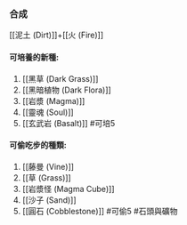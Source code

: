 ### 合成
[[泥土 (Dirt)]]+[[火 (Fire)]]

#### 可培養的新種:
1. [[黑草 (Dark Grass)]]
2. [[黑暗植物 (Dark Flora)]]
3. [[岩漿 (Magma)]]
4. [[靈魂 (Soul)]]
5. [[玄武岩 (Basalt)]]
#可培5 
#### 可偷吃步的種類:
1. [[藤曼 (Vine)]]
2. [[草 (Grass)]]
3. [[岩漿怪 (Magma Cube)]]
4. [[沙子 (Sand)]]
5. [[圓石 (Cobblestone)]]
#可偷5 
#石頭與礦物